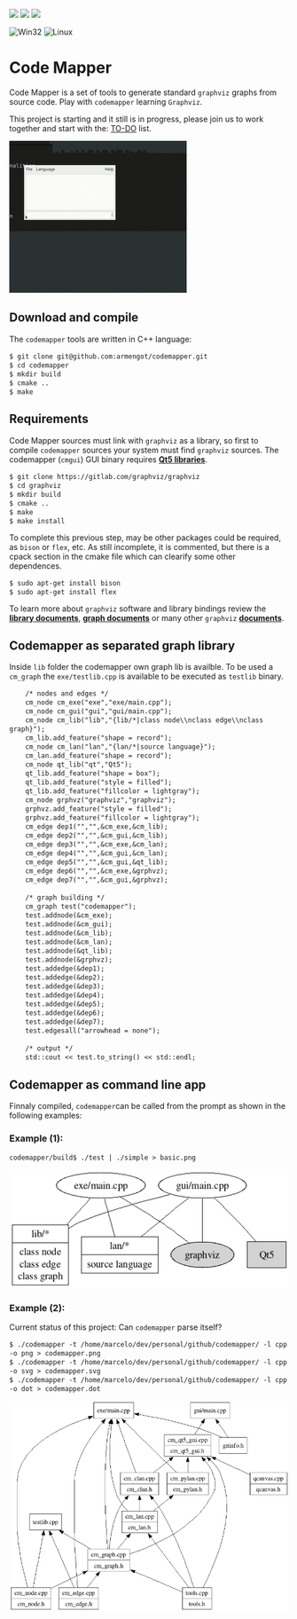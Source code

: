 <a href="https://en.wikipedia.org/wiki/The_C_Programming_Language"><img src="https://img.shields.io/badge/C%2FC%2B%2B-100%25-green"></a>
<a href="https://nerdinmadrid.tumblr.com/post/667400970801692672/free-software-for-video-editing-get-your-last"><img src="https://img.shields.io/badge/GNU%2FLinux-100%25-lightgreen"></a>
<a href="https://graphviz.org/docs/library/"><img src="https://img.shields.io/badge/graphviz-5%25-red"></a>

![Win32](https://img.shields.io/badge/Win32%20-tested-blue)
![Linux](https://img.shields.io/badge/Ubuntu%2022.04%20-tested-blue)


# Code Mapper

Code Mapper is a set of tools to generate standard ```graphviz``` graphs from source code. Play with ```codemapper``` learning ```Graphviz```.

This project is starting and it still is in progress, please join us to work together and start with the: [TO-DO](doc/TODO.md) list.

![demo](doc/demogui.gif)

## Download and compile

The ```codemapper``` tools are written in C++ language:

```
$ git clone git@github.com:armengot/codemapper.git
$ cd codemapper
$ mkdir build
$ cmake ..
$ make
```

## Requirements

Code Mapper sources must link with ```graphviz``` as a library, so first to compile  ```codemapper``` sources your system must find ```graphviz``` sources. The codemapper (```cmgui```) GUI binary requires **[Qt5 libraries](https://wiki.qt.io/Install_Qt_5_on_Ubuntu)**.

```
$ git clone https://gitlab.com/graphviz/graphviz
$ cd graphviz
$ mkdir build
$ cmake ..
$ make
$ make install
```

To complete this previous step, may be other packages could be required, as ```bison``` or ```flex```, etc. As still incomplete, it is commented, but there is a cpack section in the cmake file which can clearify some other dependences.
```
$ sudo apt-get install bison
$ sudo apt-get install flex
```
To learn more about ```graphviz``` software and library bindings review the **[library documents](https://www.graphviz.org/pdf/libguide.pdf)**, **[graph documents](https://www.graphviz.org/pdf/libguide.pdf)** or many other ```graphviz``` **[documents](https://www.graphviz.org/documentation/)**.

## Codemapper as separated graph library

Inside ```lib``` folder the codemapper own graph lib is availble. To be used a ```cm_graph``` the ```exe/testlib.cpp``` is available to be executed as ```testlib``` binary.
```
    /* nodes and edges */    
    cm_node cm_exe("exe","exe/main.cpp");
    cm_node cm_gui("gui","gui/main.cpp");    
    cm_node cm_lib("lib","{lib/*|class node\\nclass edge\\nclass graph}");
    cm_lib.add_feature("shape = record");
    cm_node cm_lan("lan","{lan/*|source language}");
    cm_lan.add_feature("shape = record");
    cm_node qt_lib("qt","Qt5");
    qt_lib.add_feature("shape = box");
    qt_lib.add_feature("style = filled");
    qt_lib.add_feature("fillcolor = lightgray");    
    cm_node grphvz("graphviz","graphviz");
    grphvz.add_feature("style = filled");
    grphvz.add_feature("fillcolor = lightgray");
    cm_edge dep1("","",&cm_exe,&cm_lib);
    cm_edge dep2("","",&cm_gui,&cm_lib);
    cm_edge dep3("","",&cm_exe,&cm_lan);
    cm_edge dep4("","",&cm_gui,&cm_lan);
    cm_edge dep5("","",&cm_gui,&qt_lib);
    cm_edge dep6("","",&cm_exe,&grphvz);
    cm_edge dep7("","",&cm_gui,&grphvz);    
    
    /* graph building */
    cm_graph test("codemapper");
    test.addnode(&cm_exe);
    test.addnode(&cm_gui);
    test.addnode(&cm_lib);
    test.addnode(&cm_lan);
    test.addnode(&qt_lib);
    test.addnode(&grphvz);
    test.addedge(&dep1);
    test.addedge(&dep2);
    test.addedge(&dep3);
    test.addedge(&dep4);
    test.addedge(&dep5);
    test.addedge(&dep6);
    test.addedge(&dep7);
    test.edgesall("arrowhead = none");

    /* output */
    std::cout << test.to_string() << std::endl;
```
## Codemapper as command line app

Finnaly compiled, ```codemapper```can be called from the prompt as shown in the following examples:

### Example (1):
```
codemapper/build$ ./test | ./simple > basic.png
```
![example](doc/basic.png)

### Example (2):
Current status of this project: Can ```codemapper``` parse itself?
```
$ ./codemapper -t /home/marcelo/dev/personal/github/codemapper/ -l cpp -o png > codemapper.png
$ ./codemapper -t /home/marcelo/dev/personal/github/codemapper/ -l cpp -o svg > codemapper.svg
$ ./codemapper -t /home/marcelo/dev/personal/github/codemapper/ -l cpp -o dot > codemapper.dot
```
![example](doc/codemapper.png)